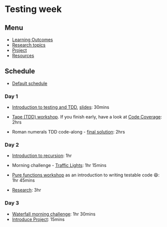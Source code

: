 # Testing week

## Menu

- [Learning Outcomes](./learning-outcomes.md)
- [Research topics](./research-afternoon.md)
- [Project](./project)
- [Resources](./resources)

## Schedule

- [Default schedule](../schedules/default.md)

### Day 1

- [Introduction to testing and TDD](https://github.com/foundersandcoders/testing-tdd-intro), [slides](https://docs.google.com/presentation/d/1t9iD7JpWQsCu3tlb7fSojiu4ypKbyOZkeX87ZK-MUhY/edit?usp=sharing): 30mins

- [Tape (TDD) workshop](https://github.com/foundersandcoders/fizzbuzz). If you finish early, have a look at [Code Coverage](https://github.com/dwyl/learn-tape#bonus-level): 2hrs

- Roman numerals TDD code-along - [final solution](https://github.com/foundersandcoders/roman-numeral-tdd-codealong): 2hrs

### Day 2

- [Introduction to recursion](https://github.com/WebAhead/mc-recursion): 1hr

- Morning challenge - [Traffic Lights](https://github.com/FACN8/morning-challenge-traffic-lights): 1hr 15mins

- [Pure functions workshop](https://github.com/foundersandcoders/ws-pure-functions-easy-testing) as an introduction to writing testable code :smile:: 1hr 45mins

- [Research](./research-afternoon.md): 3hr


### Day 3

- [Waterfall morning challenge](https://github.com/foundersandcoders/mc-waterfall-chaser): 1hr 30mins
- [Introduce Project](./project): 15mins
